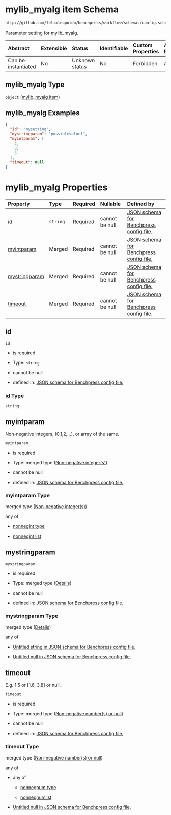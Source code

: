 # mylib_myalg item Schema

```txt
http://github.com/felixleopoldo/benchpress/workflow/schemas/config.schema.json#/definitions/mylib_myalg
```

Parameter setting for mylib_myalg.

| Abstract            | Extensible | Status         | Identifiable | Custom Properties | Additional Properties | Access Restrictions | Defined In                                                       |
| :------------------ | :--------- | :------------- | :----------- | :---------------- | :-------------------- | :------------------ | :--------------------------------------------------------------- |
| Can be instantiated | No         | Unknown status | No           | Forbidden         | Allowed               | none                | [config.schema.json*](config.schema.json "open original schema") |

## mylib_myalg Type

`object` ([mylib_myalg item](config-definitions-mylib_myalg-item.md))

## mylib_myalg Examples

```json
{
  "id": "mysetting",
  "mystringparam": "possiblevalue1",
  "myintparam": [
    2,
    3,
    5
  ],
  "timeout": null
}
```

# mylib_myalg Properties

| Property                        | Type     | Required | Nullable       | Defined by                                                                                                                                                                                                                                    |
| :------------------------------ | :------- | :------- | :------------- | :-------------------------------------------------------------------------------------------------------------------------------------------------------------------------------------------------------------------------------------------- |
| [id](#id)                       | `string` | Required | cannot be null | [JSON schema for Benchpress config file.](config-definitions-mylib_myalg-item-properties-id.md "http://github.com/felixleopoldo/benchpress/workflow/schemas/config.schema.json#/definitions/mylib_myalg/properties/id")                       |
| [myintparam](#myintparam)       | Merged   | Required | cannot be null | [JSON schema for Benchpress config file.](config-definitions-non-negative-integers-1.md "http://github.com/felixleopoldo/benchpress/workflow/schemas/config.schema.json#/definitions/mylib_myalg/properties/myintparam")                      |
| [mystringparam](#mystringparam) | Merged   | Required | cannot be null | [JSON schema for Benchpress config file.](config-definitions-mylib_myalg-item-properties-mystringparam.md "http://github.com/felixleopoldo/benchpress/workflow/schemas/config.schema.json#/definitions/mylib_myalg/properties/mystringparam") |
| [timeout](#timeout)             | Merged   | Required | cannot be null | [JSON schema for Benchpress config file.](config-definitions-non-negative-numbers-or-null.md "http://github.com/felixleopoldo/benchpress/workflow/schemas/config.schema.json#/definitions/mylib_myalg/properties/timeout")                    |

## id



`id`

*   is required

*   Type: `string`

*   cannot be null

*   defined in: [JSON schema for Benchpress config file.](config-definitions-mylib_myalg-item-properties-id.md "http://github.com/felixleopoldo/benchpress/workflow/schemas/config.schema.json#/definitions/mylib_myalg/properties/id")

### id Type

`string`

## myintparam

Non-negative integers, (0,1,2,...), or array of the same.

`myintparam`

*   is required

*   Type: merged type ([Non-negative integer(s)](config-definitions-non-negative-integers-1.md))

*   cannot be null

*   defined in: [JSON schema for Benchpress config file.](config-definitions-non-negative-integers-1.md "http://github.com/felixleopoldo/benchpress/workflow/schemas/config.schema.json#/definitions/mylib_myalg/properties/myintparam")

### myintparam Type

merged type ([Non-negative integer(s)](config-definitions-non-negative-integers-1.md))

any of

*   [nonnegint type](config-definitions-nonnegint-type.md "check type definition")

*   [nonnegint list](config-definitions-nonnegint-list.md "check type definition")

## mystringparam



`mystringparam`

*   is required

*   Type: merged type ([Details](config-definitions-mylib_myalg-item-properties-mystringparam.md))

*   cannot be null

*   defined in: [JSON schema for Benchpress config file.](config-definitions-mylib_myalg-item-properties-mystringparam.md "http://github.com/felixleopoldo/benchpress/workflow/schemas/config.schema.json#/definitions/mylib_myalg/properties/mystringparam")

### mystringparam Type

merged type ([Details](config-definitions-mylib_myalg-item-properties-mystringparam.md))

any of

*   [Untitled string in JSON schema for Benchpress config file.](config-definitions-mylib_myalg-item-properties-mystringparam-anyof-0.md "check type definition")

*   [Untitled null in JSON schema for Benchpress config file.](config-definitions-mylib_myalg-item-properties-mystringparam-anyof-1.md "check type definition")

## timeout

E.g. 1.5 or \[1.6, 3.8] or null.

`timeout`

*   is required

*   Type: merged type ([Non-negative number(s) or null](config-definitions-non-negative-numbers-or-null.md))

*   cannot be null

*   defined in: [JSON schema for Benchpress config file.](config-definitions-non-negative-numbers-or-null.md "http://github.com/felixleopoldo/benchpress/workflow/schemas/config.schema.json#/definitions/mylib_myalg/properties/timeout")

### timeout Type

merged type ([Non-negative number(s) or null](config-definitions-non-negative-numbers-or-null.md))

any of

*   any of

    *   [nonnegnum type](config-definitions-nonnegnum-type.md "check type definition")

    *   [nonnegnumlist](config-definitions-nonnegnumlist.md "check type definition")

*   [Untitled null in JSON schema for Benchpress config file.](config-definitions-non-negative-numbers-or-null-anyof-1.md "check type definition")
